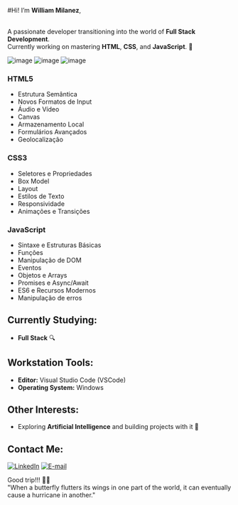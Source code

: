 #Hi! I’m **William Milanez**, <br><br>

A passionate developer transitioning into the world of **Full Stack Development**.<br>
Currently working on mastering **HTML**, **CSS**, and **JavaScript**. 🚀

![image](https://github.com/user-attachments/assets/8de11631-928c-4976-91df-572f45992f99)
![image](https://github.com/user-attachments/assets/8b2751d2-991b-461d-a176-92a8fb91c6bf)
![image](https://github.com/user-attachments/assets/beb9ada4-a884-47cb-855d-13b32e2c6a39)

### HTML5 
- Estrutura Semântica
- Novos Formatos de Input
- Áudio e Vídeo
- Canvas
- Armazenamento Local
- Formulários Avançados
- Geolocalização

### CSS3
- Seletores e Propriedades
- Box Model
- Layout
- Estilos de Texto
- Responsividade
- Animações e Transições

### JavaScript
- Sintaxe e Estruturas Básicas
- Funções
- Manipulação de DOM
- Eventos
- Objetos e Arrays
- Promises e Async/Await
- ES6 e Recursos Modernos
- Manipulação de erros

## Currently Studying:
- **Full Stack** 🔍

## Workstation Tools:
- **Editor:** Visual Studio Code (VSCode)
- **Operating System:** Windows

## Other Interests:
- Exploring **Artificial Intelligence** and building projects with it 🤖

## Contact Me:
[![LinkedIn](https://img.shields.io/badge/-LinkedIn-1DB954?style=flat-square&logo=linkedin&logoColor=white&link=https://www.linkedin.com/in/williammilanez/)](https://www.linkedin.com/in/williammilanez/)
[![E-mail](https://img.shields.io/badge/-E--mail-1DB954?style=flat-square&logo=microsoft-outlook&logoColor=white&link=mailto:william.milanez@outlook.com)](mailto:william.milanez@outlook.com)

Good trip!!! 🍁🍃 <br>
"When a butterfly flutters its wings in one part of the world, it can eventually cause a hurricane in another."
